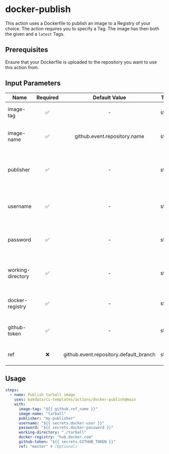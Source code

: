 # docker-publish

This action uses a Dockerfile to publish an image to a Registry of your choice. The action requires you to specify a Tag. The image has then both the given and a `latest` Tags.

## Prerequisites

Ensure that your Dockerfile is uploaded to the repository you want to use this action from.

## Input Parameters

| Name              | Required |             Default Value              |  Type  | Description                                            |
| ----------------- | :------: | :------------------------------------: | :----: | ------------------------------------------------------ |
| image-tag         |    ✅    |                   -                    | string | Tag of the image to be pushed.                         |
| image-name        |    ✅    |      github.event.repository.name      | string | Name of Docker image on Dockerhub                      |
| publisher         |    ✅    |                   -                    | string | Publisher to prefix Docker image (e.g. 'my-publisher') |
| username          |    ✅    |                   -                    | string | Username for the Docker registry login                 |
| password          |    ✅    |                   -                    | string | Password for the Docker registry login                 |
| working-directory |    ✅    |                   -                    | string | Working directory for your Docker artifacts            |
| docker-registry   |    ✅    |                   -                    | string | Host where the image should be pushed to.              |
| github-token      |    ✅    |                   -                    | string | Github token to use for checkout.                      |
| ref               |    ❌    | github.event.repository.default_branch | string | Branch to use for the checkout.                        |

## Usage

```yaml
steps:
  - name: Publish tarball image
    uses: bakdata/ci-templates/actions/docker-publish@main
    with:
      image-tag: "${{ github.ref_name }}"
      image-name: "tarball"
      publisher: "my-publisher"
      username: "${{ secrets.docker-user }}"
      password: "${{ secrets.docker-password }}"
      working-directory: "./tarball"
      docker-registry: "hub.docker.com"
      github-token: "${{ secrets.GITHUB_TOKEN }}"
      ref: "master" # (Optional)
```
